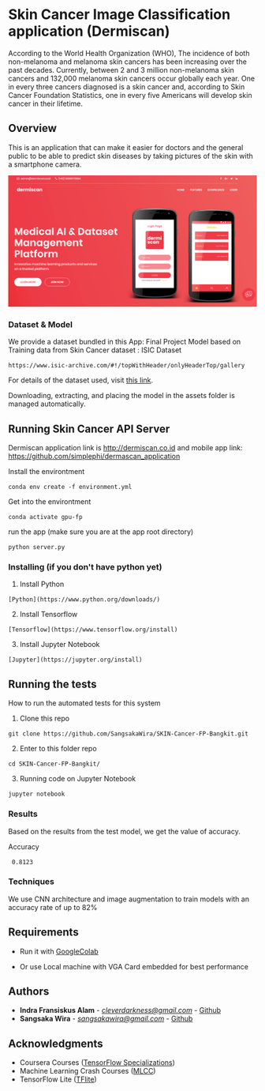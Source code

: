 # Skin Cancer Image Classification application (Dermiscan)
According to the World Health Organization (WHO), The incidence of both non-melanoma and melanoma skin cancers has been increasing over the past decades. Currently, between 2 and 3 million non-melanoma skin cancers and 132,000 melanoma skin cancers occur globally each year. One in every three cancers diagnosed is a skin cancer and, according to Skin Cancer Foundation Statistics, one in every five Americans will develop skin cancer in their lifetime.

## Overview

This is an application that can make it easier for doctors and the general public to be able to predict skin diseases by taking pictures of the skin with a smartphone camera.

![Landing and Mobile App](web-mobile.PNG)


### Dataset & Model

We provide a dataset bundled in this App: Final Project Model based on
Training data from Skin Cancer dataset : ISIC Dataset

```
https://www.isic-archive.com/#!/topWithHeader/onlyHeaderTop/gallery
```

For details of the dataset used, visit [this link](https://www.isic-archive.com).

Downloading, extracting, and placing the model in the assets folder is managed
automatically.

## Running Skin Cancer API Server

Dermiscan application link is http://dermiscan.co.id and mobile app link: https://github.com/simplephi/dermascan_application

Install the environtment

```
conda env create -f environment.yml
```

Get into the environtment
```
conda activate gpu-fp
```

run the app (make sure you are at the app root directory)
```
python server.py
```

### Installing (if you don't have python yet)

1. Install Python
```
[Python](https://www.python.org/downloads/)
```
2. Install Tensorflow
```
[Tensorflow](https://www.tensorflow.org/install)
```

3. Install Jupyter Notebook
```
[Jupyter](https://jupyter.org/install)
```

## Running the tests

How to run the automated tests for this system

1. Clone this repo
```
git clone https://github.com/SangsakaWira/SKIN-Cancer-FP-Bangkit.git
```
2. Enter to this folder repo
```
cd SKIN-Cancer-FP-Bangkit/
```

3. Running code on Jupyter Notebook
```
jupyter notebook
```

### Results

Based on the results from the test model, we get the value of accuracy.

Accuracy
```
 0.8123
```

### Techniques

We use CNN architecture and image augmentation to train models with an accuracy rate of up to 82%

## Requirements

*   Run it with [GoogleColab](https://colab.research.google.com/)

*   Or use Local machine with VGA Card embedded for best performance



## Authors

* **Indra Fransiskus Alam** - *cleverdarkness@gmail.com* - [Github](https://github.com/simplephi)
* **Sangsaka Wira** - *sangsakawira@gmail.com* - [Github](https://github.com/SangsakaWira)


## Acknowledgments

* Coursera Courses ([TensorFlow Specializations](https://www.coursera.org/specializations/tensorflow-in-practice))
* Machine Learning Crash Courses ([MLCC](https://developers.google.com/machine-learning/crash-course/))
* TensorFlow Lite ([TFlite](https://www.tensorflow.org/lite))
